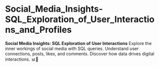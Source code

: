 # Social_Media_Insights-SQL_Exploration_of_User_Interactions_and_Profiles
**Social Media Insights: SQL Exploration of User Interactions** Explore the inner workings of social media with SQL queries. Understand user connections, posts, likes, and comments. Discover how data drives digital interactions. 📊👥
